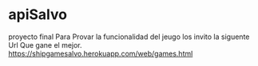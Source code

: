 # apiSalvo
proyecto final
Para Provar la funcionalidad del jeugo los invito la siguente Url
Que gane el mejor.
https://shipgamesalvo.herokuapp.com/web/games.html

